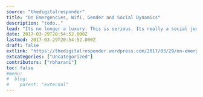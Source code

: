 ```yaml
---
source: "thedigitalresponder"
title: "On Emergencies, Wifi, Gender and Social Dynamics"
description: "todo.."
lead: "Its no longer a luxury. This is serious. Its really a social justice issue. Its a 21st century civil rights issue. Cheptoo Kositany-Buckner on the Digital Divide Once upon a time, there was no connectivity in disasters and humanitarian emergencies. The Internet was not really regarded as an essential service in the midst of []"
date: 2017-03-29T20:54:52.000Z
lastmod: 2017-03-29T20:54:52.000Z
draft: false
extlink: "https://thedigitalresponder.wordpress.com/2017/03/29/on-emergencies-wifi-gender-and-social-dynamics/"
extcategories: ["Uncategorized"]
contributors: ["rbharani"]
toc: false
#menu:
#  blog:
#    parent: "external"
---
```


